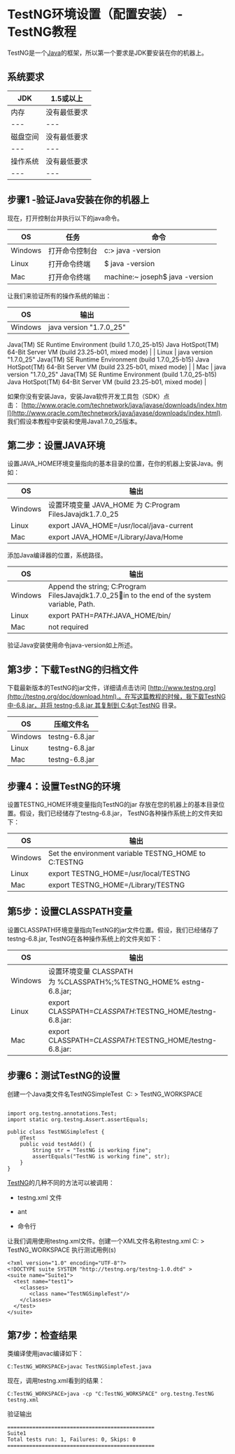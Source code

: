 # TestNG环境设置（配置安装） - TestNG教程

TestNG是一个[Java](http://www.yiibai.com/html/java)的框架，所以第一个要求是JDK要安装在你的机器上。

## 系统要求

| JDK | 1.5或以上 |
| --- | --- |
| 内存 | 没有最低要求 |
| --- | --- |
| 磁盘空间 | 没有最低要求 |
| --- | --- |
| 操作系统 | 没有最低要求 |
| --- | --- |

## 步骤1 -验证Java安装在你的机器上

现在，打开控制台并执行以下的java命令。

| OS | 任务 | 命令 |
| --- | --- | --- |
| Windows | 打开命令控制台 | c:&gt; java -version |
| Linux | 打开命令终端 | $ java -version |
| Mac | 打开命令终端 | machine:~ joseph$ java -version |

让我们来验证所有的操作系统的输出：

| OS | 输出 |
| --- | --- |
| Windows | java version "1.7.0_25"
Java(TM) SE Runtime Environment (build 1.7.0_25-b15)
Java HotSpot(TM) 64-Bit Server VM (build 23.25-b01, mixed mode) |
| Linux | java version "1.7.0_25"
Java(TM) SE Runtime Environment (build 1.7.0_25-b15)
Java HotSpot(TM) 64-Bit Server VM (build 23.25-b01, mixed mode) |
| Mac | java version "1.7.0_25"
Java(TM) SE Runtime Environment (build 1.7.0_25-b15)
Java HotSpot(TM) 64-Bit Server VM (build 23.25-b01, mixed mode) |

如果你没有安装Java，安装Java软件开发工具包（SDK）点击： [http://www.oracle.com/technetwork/java/javase/downloads/index.html](http://www.oracle.com/technetwork/java/javase/downloads/index.html). 我们假设本教程中安装和使用Java1.7.0_25版本。

## 第二步：设置JAVA环境

设置JAVA_HOME环境变量指向的基本目录的位置，在你的机器上安装Java。例如：

| OS | 输出 |
| --- | --- |
| Windows | 设置环境变量 JAVA_HOME 为 C:Program FilesJavajdk1.7.0_25 |
| Linux | export JAVA_HOME=/usr/local/java-current |
| Mac | export JAVA_HOME=/Library/Java/Home |

添加Java编译器的位置，系统路径。

| OS | 输出 |
| --- | --- |
| Windows | Append the string; C:Program FilesJavajdk1.7.0_25in to the end of the system variable, Path. |
| Linux | export PATH=$PATH:$JAVA_HOME/bin/ |
| Mac | not required |

验证Java安装使用命令java-version如上所述。

## 第3步：下载TestNG的归档文件

下载最新版本的TestNG的jar文件，详细请点击访问 [http://www.testng.org](http://testng.org/doc/download.html).。在写这篇教程的时候，我下载TestNG中-6.8.jar，并将 testng-6.8.jar 其复制到 C:&gt;TestNG 目录。

| OS | 压缩文件名 |
| --- | --- |
| Windows | testng-6.8.jar |
| Linux | testng-6.8.jar |
| Mac | testng-6.8.jar |

## 步骤4：设置TestNG的环境

设置TESTNG_HOME环境变量指向TestNG的jar 存放在您的机器上的基本目录位置。假设，我们已经储存了testng-6.8.jar， TestNG各种操作系统上的文件夹如下：

| OS | 输出 |
| --- | --- |
| Windows | Set the environment variable TESTNG_HOME to C:TESTNG |
| Linux | export TESTNG_HOME=/usr/local/TESTNG |
| Mac | export TESTNG_HOME=/Library/TESTNG |

## 第5步：设置CLASSPATH变量

设置CLASSPATH环境变量指向TestNG的jar文件位置。假设，我们已经储存了testng-6.8.jar, TestNG在各种操作系统上的文件夹如下：

| OS | 输出 |
| --- | --- |
| Windows | 设置环境变量 CLASSPATH 为 %CLASSPATH%;%TESTNG_HOME% estng-6.8.jar; |
| Linux | export CLASSPATH=$CLASSPATH:$TESTNG_HOME/testng-6.8.jar: |
| Mac | export CLASSPATH=$CLASSPATH:$TESTNG_HOME/testng-6.8.jar: |

## 步骤6：测试TestNG的设置

创建一个Java类文件名TestNGSimpleTest  C: &gt; TestNG_WORKSPACE

```

import org.testng.annotations.Test;
import static org.testng.Assert.assertEquals;

public class TestNGSimpleTest {
    @Test
    public void testAdd() {
        String str = "TestNG is working fine";
        assertEquals("TestNG is working fine", str);
    }
}
```

[TestNG](http://www.yiibai.com/html/testng)的几种不同的方法可以被调用：

*   testng.xml 文件

*   ant

*   命令行

让我们调用使用testng.xml文件。创建一个XML文件名称testng.xml C: &gt; TestNG_WORKSPACE 执行测试用例(s)

```
<?xml version="1.0" encoding="UTF-8"?>
<!DOCTYPE suite SYSTEM "http://testng.org/testng-1.0.dtd" >
<suite name="Suite1">
  <test name="test1">
    <classes>
       <class name="TestNGSimpleTest"/>
    </classes>
  </test>
</suite>    
```

## 第7步：检查结果

类编译使用javac编译如下：

```
C:TestNG_WORKSPACE>javac TestNGSimpleTest.java

```

现在，调用testng.xml看到的结果：

```
C:TestNG_WORKSPACE>java -cp "C:TestNG_WORKSPACE" org.testng.TestNG testng.xml

```

验证输出

```
===============================================
Suite1
Total tests run: 1, Failures: 0, Skips: 0
===============================================
```

